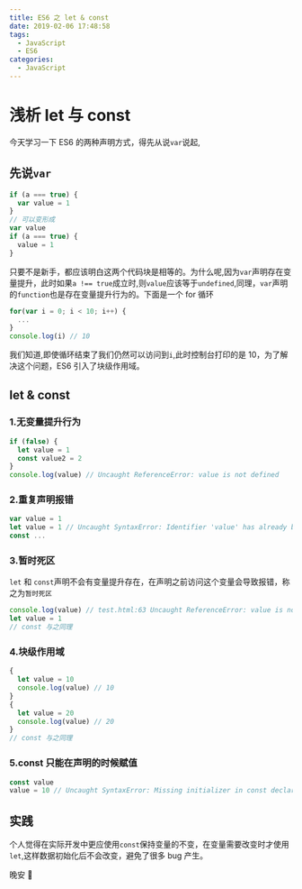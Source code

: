 ```yaml
---
title: ES6 之 let & const
date: 2019-02-06 17:48:58
tags:
  - JavaScript
  - ES6
categories:
  - JavaScript
---
```


# 浅析 let 与 const

今天学习一下 ES6 的两种声明方式，得先从说`var`说起,

## 先说`var`

```js
if (a === true) {
  var value = 1
}
// 可以变形成
var value
if (a === true) {
  value = 1
}
```

只要不是新手，都应该明白这两个代码块是相等的。为什么呢,因为`var`声明存在变量提升，此时如果`a !== true`成立时,则`value`应该等于`undefined`,同理，`var`声明的`function`也是存在变量提升行为的。下面是一个 for 循环

```js
for(var i = 0; i < 10; i++) {
  ...
}
console.log(i) // 10
```

我们知道,即使循环结束了我们仍然可以访问到`i`,此时控制台打印的是 10，为了解决这个问题，ES6 引入了块级作用域。

## let & const

### 1.无变量提升行为

```js
if (false) {
  let value = 1
  const value2 = 2
}
console.log(value) // Uncaught ReferenceError: value is not defined
```

### 2.重复声明报错

```js
var value = 1
let value = 1 // Uncaught SyntaxError: Identifier 'value' has already been declared
const ...
```

### 3.暂时死区

`let` 和 `const`声明不会有变量提升存在，在声明之前访问这个变量会导致报错，称之为`暂时死区`

```js
console.log(value) // test.html:63 Uncaught ReferenceError: value is not defined
let value = 1
// const 与之同理
```

### 4.块级作用域

```js
{
  let value = 10
  console.log(value) // 10
}
{
  let value = 20
  console.log(value) // 20
}
// const 与之同理
```

### 5.const 只能在声明的时候赋值

```js
const value
value = 10 // Uncaught SyntaxError: Missing initializer in const declaration
```

## 实践

个人觉得在实际开发中更应使用`const`保持变量的不变，在变量需要改变时才使用`let`,这样数据初始化后不会改变，避免了很多 bug 产生。

晚安 🌛
